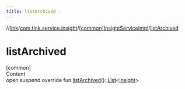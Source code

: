 ```yaml
---
title: listArchived -
---
```

//[link](../../index.md)/[com.tink.service.insight](../index.md)/[[common]InsightServiceImpl](index.md)/[listArchived](list-archived.md)



# listArchived  
[common]  
Content  
open suspend override fun [listArchived](list-archived.md)(): [List](https://kotlinlang.org/api/latest/jvm/stdlib/kotlin.collections/-list/index.html)<[Insight](../../com.tink.model.insights/[common]-insight/index.md)>  



